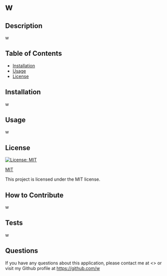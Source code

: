 # w 

## Description
w

## Table of Contents 
- [Installation](#installation)
- [Usage](#usage)
- [License](#license)

## Installation
w

## Usage
w

## License
[![License: MIT](https://img.shields.io/badge/License-MIT-yellow.svg)](https://opensource.org/licenses/MIT)

[MIT](https://opensource.org/licenses/MIT)

This project is licensed under the MIT license.

## How to Contribute
w

## Tests
w

## Questions
If you have any questions about this application, please contact me at <> or visit my Github profile at https://github.com/w